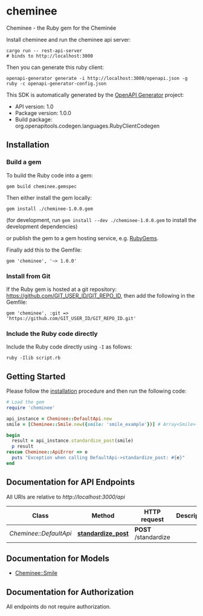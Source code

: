 # cheminee

Cheminee - the Ruby gem for the Cheminée

Install cheminee and run the cheminee api server:

    cargo run -- rest-api-server
    # binds to http://localhost:3000

Then you can generate this ruby client:

    openapi-generator generate -i http://localhost:3000/openapi.json -g ruby -c openapi-generator-config.json 

This SDK is automatically generated by the [OpenAPI Generator](https://openapi-generator.tech) project:

- API version: 1.0
- Package version: 1.0.0
- Build package: org.openapitools.codegen.languages.RubyClientCodegen

## Installation

### Build a gem

To build the Ruby code into a gem:

```shell
gem build cheminee.gemspec
```

Then either install the gem locally:

```shell
gem install ./cheminee-1.0.0.gem
```

(for development, run `gem install --dev ./cheminee-1.0.0.gem` to install the development dependencies)

or publish the gem to a gem hosting service, e.g. [RubyGems](https://rubygems.org/).

Finally add this to the Gemfile:

    gem 'cheminee', '~> 1.0.0'

### Install from Git

If the Ruby gem is hosted at a git repository: https://github.com/GIT_USER_ID/GIT_REPO_ID, then add the following in the Gemfile:

    gem 'cheminee', :git => 'https://github.com/GIT_USER_ID/GIT_REPO_ID.git'

### Include the Ruby code directly

Include the Ruby code directly using `-I` as follows:

```shell
ruby -Ilib script.rb
```

## Getting Started

Please follow the [installation](#installation) procedure and then run the following code:

```ruby
# Load the gem
require 'cheminee'

api_instance = Cheminee::DefaultApi.new
smile = [Cheminee::Smile.new({smile: 'smile_example'})] # Array<Smile> | 

begin
  result = api_instance.standardize_post(smile)
  p result
rescue Cheminee::ApiError => e
  puts "Exception when calling DefaultApi->standardize_post: #{e}"
end

```

## Documentation for API Endpoints

All URIs are relative to *http://localhost:3000/api*

Class | Method | HTTP request | Description
------------ | ------------- | ------------- | -------------
*Cheminee::DefaultApi* | [**standardize_post**](docs/DefaultApi.md#standardize_post) | **POST** /standardize | 


## Documentation for Models

 - [Cheminee::Smile](docs/Smile.md)


## Documentation for Authorization

 All endpoints do not require authorization.

